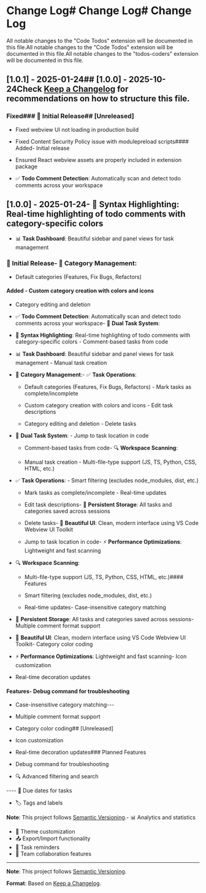 # Change Log# Change Log# Change Log

All notable changes to the "Code Todos" extension will be documented in this file.All notable changes to the "Code Todos" extension will be documented in this file.All notable changes to the "todos-coders" extension will be documented in this file.

## [1.0.1] - 2025-01-24## [1.0.0] - 2025-10-24Check [Keep a Changelog](http://keepachangelog.com/) for recommendations on how to structure this file.

### Fixed### 🎉 Initial Release## [Unreleased]

- Fixed webview UI not loading in production build

- Fixed Content Security Policy issue with modulepreload scripts#### Added- Initial release

- Ensured React webview assets are properly included in extension package

- ✅ **Todo Comment Detection**: Automatically scan and detect todo comments across your workspace

## [1.0.0] - 2025-01-24- 🎨 **Syntax Highlighting**: Real-time highlighting of todo comments with category-specific colors

- 📊 **Task Dashboard**: Beautiful sidebar and panel views for task management

### 🎉 Initial Release- 🎯 **Category Management**:

- Default categories (Features, Fix Bugs, Refactors)

#### Added - Custom category creation with colors and icons

- Category editing and deletion

- ✅ **Todo Comment Detection**: Automatically scan and detect todo comments across your workspace- 📝 **Dual Task System**:

- 🎨 **Syntax Highlighting**: Real-time highlighting of todo comments with category-specific colors - Comment-based tasks from code

- 📊 **Task Dashboard**: Beautiful sidebar and panel views for task management - Manual task creation

- 🎯 **Category Management**:- ✅ **Task Operations**:

  - Default categories (Features, Fix Bugs, Refactors) - Mark tasks as complete/incomplete

  - Custom category creation with colors and icons - Edit task descriptions

  - Category editing and deletion - Delete tasks

- 📝 **Dual Task System**: - Jump to task location in code

  - Comment-based tasks from code- 🔍 **Workspace Scanning**:

  - Manual task creation - Multi-file-type support (JS, TS, Python, CSS, HTML, etc.)

- ✅ **Task Operations**: - Smart filtering (excludes node_modules, dist, etc.)

  - Mark tasks as complete/incomplete - Real-time updates

  - Edit task descriptions- 💾 **Persistent Storage**: All tasks and categories saved across sessions

  - Delete tasks- 🎨 **Beautiful UI**: Clean, modern interface using VS Code Webview UI Toolkit

  - Jump to task location in code- ⚡ **Performance Optimizations**: Lightweight and fast scanning

- 🔍 **Workspace Scanning**:

  - Multi-file-type support (JS, TS, Python, CSS, HTML, etc.)#### Features

  - Smart filtering (excludes node_modules, dist, etc.)

  - Real-time updates- Case-insensitive category matching

- 💾 **Persistent Storage**: All tasks and categories saved across sessions- Multiple comment format support

- 🎨 **Beautiful UI**: Clean, modern interface using VS Code Webview UI Toolkit- Category color coding

- ⚡ **Performance Optimizations**: Lightweight and fast scanning- Icon customization

- Real-time decoration updates

#### Features- Debug command for troubleshooting

- Case-insensitive category matching---

- Multiple comment format support

- Category color coding## [Unreleased]

- Icon customization

- Real-time decoration updates### Planned Features

- Debug command for troubleshooting

- 🔍 Advanced filtering and search

---- 📅 Due dates for tasks

- 🏷️ Tags and labels

**Note**: This project follows [Semantic Versioning](https://semver.org/).- 📊 Analytics and statistics

- 🌙 Theme customization
- 📤 Export/Import functionality
- 🔔 Task reminders
- 👥 Team collaboration features

---

**Note**: This project follows [Semantic Versioning](https://semver.org/).

**Format**: Based on [Keep a Changelog](https://keepachangelog.com/en/1.0.0/).
